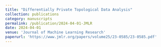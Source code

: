 ```yaml
---
title: "Differentially Private Topological Data Analysis"
collection: publications
category: manuscripts
permalink: /publication/2024-04-01-JMLR
date: 2024-04-01
venue: 'Journal of Machine Learning Research'
paperurl: 'https://www.jmlr.org/papers/volume25/23-0585/23-0585.pdf'
---
```


